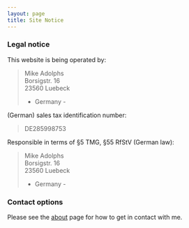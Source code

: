 ```yaml
---
layout: page
title: Site Notice
---
```


### Legal notice

This website is being operated by:

> Mike Adolphs  
> Borsigstr. 16  
> 23560 Luebeck  
> - Germany -

(German) sales tax identification number:

> DE285998753

Responsible in terms of §5 TMG, §55 RfStV (German law):

> Mike Adolphs  
> Borsigstr. 16  
> 23560 Luebeck  
> - Germany -

### Contact options

Please see the [about](/about) page for how to get in contact with me.
